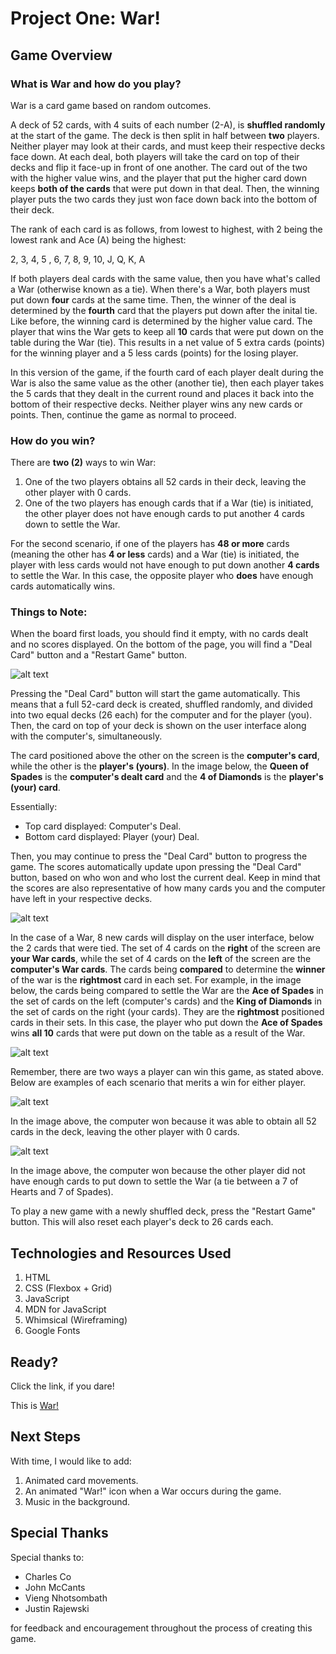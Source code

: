# Project One: War!

## Game Overview

### What is War and how do you play?

War is a card game based on random outcomes. 

A deck of 52 cards, with 4 suits of each number (2-A), is **shuffled randomly** at the start of the game. The deck is then split in half between **two** players. Neither player may look at their cards, and must keep their respective decks face down. At each deal, both players will take the card on top of their decks and flip it face-up in front of one another. The card out of the two with the higher value wins, and the player that put the higher card down keeps **both of the cards** that were put down in that deal. Then, the winning player puts the two cards they just won face down back into the bottom of their deck. 

The rank of each card is as follows, from lowest to highest, with 2 being the lowest rank and Ace (A) being the highest:

2, 3, 4, 5 , 6, 7, 8, 9, 10, J, Q, K, A 

If both players deal cards with the same value, then you have what's called a War (otherwise known as a tie). When there's a War, both players must put down **four** cards at the same time. Then, the winner of the deal is determined by the **fourth** card that the players put down after the inital tie. Like before, the winning card is determined by the higher value card. The player that wins the War gets to keep all **10** cards that were put down on the table during the War (tie). This results in a net value of 5 extra cards (points) for the winning player and a 5 less cards (points) for the losing player. 

In this version of the game, if the fourth card of each player dealt during the War is also the same value as the other (another tie), then each player takes the 5 cards that they dealt in the current round and places it back into the bottom of their respective decks. Neither player wins any new cards or points. Then, continue the game as normal to proceed. 

### How do you win?

There are **two (2)** ways to win War: 

1. One of the two players obtains all 52 cards in their deck, leaving the other player with 0 cards. 
2. One of the two players has enough cards that if a War (tie) is initiated, the other player does not have enough cards to put another 4 cards down to settle the War. 

For the second scenario, if one of the players has **48 or more** cards (meaning the other has **4 or less** cards) and a War (tie) is initiated, the player with less cards would not have enough to put down another **4 cards** to settle the War. In this case, the opposite player who **does** have enough cards automatically wins.   

 ### Things to Note:

 When the board first loads, you should find it empty, with no cards dealt and no scores displayed. On the bottom of the page, you will find a "Deal Card" button and a "Restart Game" button. 

![alt text](https://i.imgur.com/ceeBAFp.png)

 Pressing the "Deal Card" button will start the game automatically. This means that a full 52-card deck is created, shuffled randomly, and divided into two equal decks (26 each) for the computer and for the player (you). Then, the card on top of your deck is shown on the user interface along with the computer's, simultaneously. 

 The card positioned above the other on the screen is the **computer's card**, while the other is the **player's (yours)**. In the image below, the **Queen of Spades** is the **computer's dealt card** and the **4 of Diamonds** is the **player's (your) card**. 

Essentially: 

- Top card displayed: Computer's Deal.
- Bottom card displayed: Player (your) Deal.

Then, you may continue to press the "Deal Card" button to progress the game. The scores automatically update upon pressing the "Deal Card" button, based on who won and who lost the current deal. Keep in mind that the scores are also representative of how many cards you and the computer have left in your respective decks. 

![alt text](https://i.imgur.com/GxSMJoQ.png)

In the case of a War, 8 new cards will display on the user interface, below the 2 cards that were tied. The set of 4 cards on the **right** of the screen are **your War cards**, while the set of 4 cards on the **left** of the screen are the **computer's War cards**. The cards being **compared** to determine the **winner** of the war is the **rightmost** card in each set. For example, in the image below, the cards being compared to settle the War are the **Ace of Spades** in the set of cards on the left (computer's cards) and the **King of Diamonds** in the set of cards on the right (your cards). They are the **rightmost** positioned cards in their sets. In this case, the player who put down the **Ace of Spades** wins **all 10** cards that were put down on the table as a result of the War. 

![alt text](https://i.imgur.com/8bExU6Y.png)

Remember, there are two ways a player can win this game, as stated above. Below are examples of each scenario that merits a win for either player. 

![alt text](https://i.imgur.com/Abnqqyy.png)

In the image above, the computer won because it was able to obtain all 52 cards in the deck, leaving the other player with 0 cards.

![alt text](https://i.imgur.com/x891aPI.jpg)

In the image above, the computer won because the other player did not have enough cards to put down to settle the War (a tie between a  7 of Hearts and 7 of Spades). 

To play a new game with a newly shuffled deck, press the "Restart Game" button. This will also reset each player's deck to 26 cards each. 

## Technologies and Resources Used

1. HTML
2. CSS (Flexbox + Grid)
3. JavaScript
4. MDN for JavaScript
5. Whimsical (Wireframing)
6. Google Fonts


## Ready? 

Click the link, if you dare!

This is [War!](https://gabeantonio.github.io/GA-Project-1)


## Next Steps

With time, I would like to add:

1. Animated card movements.
2. An animated "War!" icon when a War occurs during the game. 
3. Music in the background. 


## Special Thanks

Special thanks to:

- Charles Co
- John McCants 
- Vieng Nhotsombath
- Justin Rajewski

for feedback and encouragement throughout the process of creating this game. 